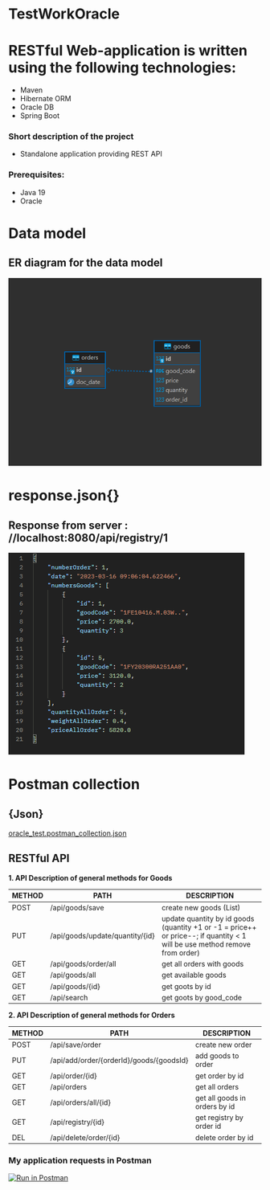 # TestWorkOracle

# RESTful Web-application is written using the following technologies: 
  - Maven 
  - Hibernate ORM
  - Oracle DB 
  - Spring Boot
  
### Short description of the project
  - Standalone application providing REST API

### Prerequisites:
- Java 19
- Oracle

# Data model
## ER diagram for the data model

![db_diagram.png](src%2Fmain%2Fresources%2Fimg%2Fdb_diagram.png)

# response.json{}
## Response from server : //localhost:8080/api/registry/1

![jsonResponse.png](src%2Fmain%2Fresources%2Fimg%2FjsonResponse.png)

# Postman collection
## {Json}

[oracle_test.postman_collection.json](src%2Fmain%2Fresources%2Ffiles%2Foracle_test.postman_collection.json)

## RESTful API

**1. API Description of general methods for Goods**

METHOD | PATH | DESCRIPTION
------------|-----|------------
POST | /api/goods/save      | create new goods (List)
PUT  | /api/goods/update/quantity/{id}    | update quantity by id goods (quantity +1 or -1 = price++ or price--; if quantity < 1 will be use method remove from order)
GET  | /api/goods/order/all | get all orders with goods
GET  | /api/goods/all       | get available goods
GET  | /api/goods/{id}      | get goots by id
GET  | /api/search          | get goots by good_code

**2. API Description of general methods for Orders**

METHOD | PATH               | DESCRIPTION
------------|--------------------|------------
POST | /api/save/order                          | create new order
PUT | /api/add/order/{orderId}/goods/{goodsId}  | add goods to order
GET | /api/order/{id}                           | get order by id
GET | /api/orders                               | get all orders
GET | /api/orders/all/{id}                      | get all goods in orders by id
GET | /api/registry/{id}                        | get registry by order id
DEL | /api/delete/order/{id}                    | delete order by id


### My application requests in Postman
[![Run in Postman](https://run.pstmn.io/button.svg)](https://app.getpostman.com/run-collection/d9af219fea3fe665c736?action=collection%2Fimport)
